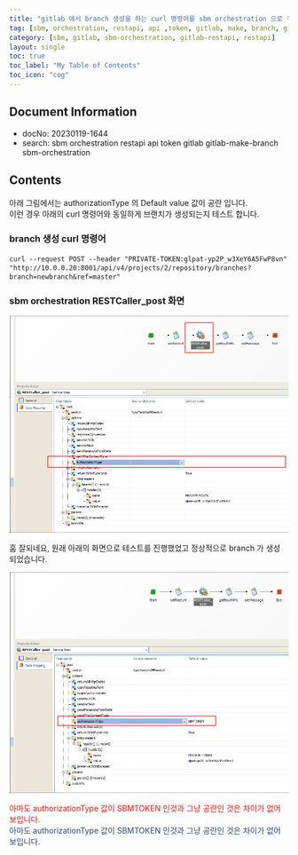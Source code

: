 ```yaml
---
title: "gitlab 에서 branch 생성을 하는 curl 명령어를 sbm orchestration 으로 구현합니다."
tag: [sbm, orchestration, restapi, api ,token, gitlab, make, branch, gitlab-make-branch]
category: [sbm, gitlab, sbm-orchestration, gitlab-restapi, restapi]
layout: single
toc: true
toc_label: "My Table of Contents"
toc_icon: "cog"
---
```


## Document Information
- docNo: 20230119-1644
- search: sbm orchestration restapi api token gitlab gitlab-make-branch sbm-orchestration

## Contents

아래 그림에서는 authorizationType 의 Default value 값이 공란 입니다.   
이런 경우 아래의 curl 명령어와 동일하게 브랜치가 생성되는지 테스트 합니다. 

### branch 생성 curl 명령어

```shell
curl --request POST --header "PRIVATE-TOKEN:glpat-yp2P_w3XeY6A5FwP8vn" "http://10.0.0.20:8001/api/v4/projects/2/repository/branches?branch=newbranch&ref=master"
```

### sbm orchestration RESTCaller_post 화면

![](/assets/attachments/Pasted%20image%2020230119164642.png)

훔 잘되네요, 원래 아래의 화면으로 테스트를 진행했었고 정상적으로 branch 가 생성 되었습니다. 

![](/assets/attachments/Pasted%20image%2020230119164903.png)

<font style="color:#ff0e0e">아마도 authorizationType 값이 SBMTOKEN 인것과 그냥 공란인 것은 차이가 없어 보입니다.</font><br>
<font style="color:#2f477a">아마도 authorizationType 값이 SBMTOKEN 인것과 그냥 공란인 것은 차이가 없어 보입니다.</font><br>

